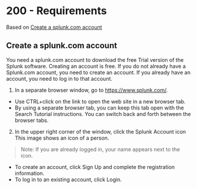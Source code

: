 # 200 - Requirements

Based on [Create a splunk.com account](https://help.splunk.com/en/splunk-cloud-platform/get-started/search-tutorial/9.3.2411/part-1-getting-started/what-you-need-for-this-tutorial#id_9d6b4508_4fca_426a_a15b_9aca81d813d1__What_you_need_for_this_tutorial)

## Create a splunk.com account

You need a splunk.com account to download the free Trial version of the Splunk software. Creating an account is free. If you do not already have a Splunk.com account, you need to create an account. If you already have an account, you need to log in to that account.

1. In a separate browser window, go to https://www.splunk.com/.
- Use CTRL+click on the link to open the web site in a new browser tab.
- By using a separate browser tab, you can keep this tab open with the Search Tutorial instructions. You can switch back and forth between the browser tabs.

2. In the upper right corner of the window, click the Splunk Account icon This image shows an icon of a person.

> Note: If you are already logged in, your name appears next to the icon.
- To create an account, click Sign Up and complete the registration information.
- To log in to an existing account, click Login.
